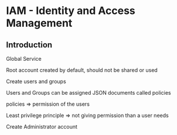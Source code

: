 # IAM - Identity and Access Management

## Introduction

Global Service

Root account created by default, should not be shared or used

Create users and groups

Users and Groups can be assigned JSON documents called policies

policies => permission of the users

Least privilege principle => not giving permission than a user needs

Create Administrator account

